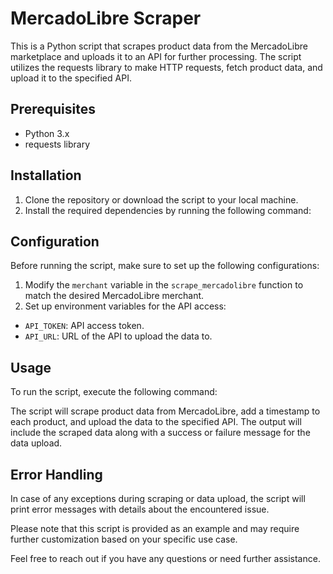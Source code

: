 # MercadoLibre Scraper

This is a Python script that scrapes product data from the MercadoLibre marketplace and uploads it to an API for further processing. The script utilizes the requests library to make HTTP requests, fetch product data, and upload it to the specified API.

## Prerequisites

- Python 3.x
- requests library

## Installation

1. Clone the repository or download the script to your local machine.
2. Install the required dependencies by running the following command:


## Configuration

Before running the script, make sure to set up the following configurations:

1. Modify the `merchant` variable in the `scrape_mercadolibre` function to match the desired MercadoLibre merchant.
2. Set up environment variables for the API access:
- `API_TOKEN`: API access token.
- `API_URL`: URL of the API to upload the data to.

## Usage

To run the script, execute the following command:


The script will scrape product data from MercadoLibre, add a timestamp to each product, and upload the data to the specified API. The output will include the scraped data along with a success or failure message for the data upload.

## Error Handling

In case of any exceptions during scraping or data upload, the script will print error messages with details about the encountered issue.

Please note that this script is provided as an example and may require further customization based on your specific use case.

Feel free to reach out if you have any questions or need further assistance.
